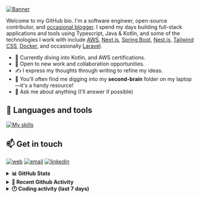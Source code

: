 [![Banner](https://raw.githubusercontent.com/wilfriedago/wilfriedago/main/assets/1.png)][website]

Welcome to my GitHub bio. I'm a software engineer, open-source contributor, and [occasional blogger][blog]. I spend my days building full-stack applications and tools using Typescript, Java & Kotlin, and some of the technologies I work with include [AWS](https://aws.amazon.com/fr/), [Next.js](https://nextjs.org/), [Spring Boot](https://spring.io/projects/spring-boot), [Nest.js](https://nestjs.com/), [Tailwind CSS](https://github.com/tailwindlabs/tailwindcss), [Docker](https://www.docker.com/), and occasionally [Laravel](https://laravel.com/).

- 🔭 Currently diving into Kotlin, and AWS certifications.
- 👯 Open to new work and collaboration opportunities.
- ✍️ I express my thoughts through writing to refine my ideas.
- 🧠 You'll often find me digging into my **second-brain** folder on my laptop—it's a handy resource!
- 💬 Ask me about anything (I'll answer if possible)

## 🎨 Languages and tools

[![My skills](https://skillicons.dev/icons?i=typescript,js,nodejs,nest,java,kotlin,spring,python,fastapi,django,aws,docker,vscode,idea,tailwind&perline=15)](https://wilfriedago.dev/about#skills)

## 📫 Get in touch
[![web](https://img.shields.io/badge/WEBSITE-12100E?logo=google-earth&color=282A36)][website]
[![email](https://img.shields.io/badge/MAIL-12100E?logo=mailgun&color=282A36)][mail]
[![linkedin](https://img.shields.io/badge/LINKEDIN-12100E?logo=linkedin&color=282A36)][linkedin]


<details>
  <summary><b>📊 GitHub Stats</b></summary>
	<br/>
	<p align="left">
		<img width="49.5%" src="https://github-readme-stats.vercel.app/api?username=wilfriedago&show_icons=true&count_private=true&title_color=10b981&icon_color=10b981&theme=react&hide_border=true" />
		<img width="49.5%" src="https://streak-stats.demolab.com/?user=wilfriedago&hide_border=true&theme=react&ring=10b981&fire=fff&currStreakNum=fff&sideLabels=10b981&currStreakLabel=10b981&sideNums=fff" />
	</p>
</details>

<details>
  <summary><b>📅 Recent Github Activity</b></summary>
	<br>

<!--RECENT_ACTIVITY:last_update-->
Last Updated: Monday, March 31st, 2025, 4:19:01 AM
<!--RECENT_ACTIVITY:last_update_end-->

<!--RECENT_ACTIVITY:start-->
1. ⬆️ Pushed 6 commit(s) to [thewlabs/eslint-config](https://github.com/thewlabs/eslint-config)<br>
2. ⬆️ Pushed 1 commit(s) to [thewlabs/eslint-config](https://github.com/thewlabs/eslint-config)<br>
3. 🎉 Merged PR [#6](https://github.com/thewlabs/eslint-config/pull/6) in [thewlabs/eslint-config](https://github.com/thewlabs/eslint-config)<br>
4. ⬆️ Pushed 1 commit(s) to [thewlabs/eslint-config](https://github.com/thewlabs/eslint-config)<br>
5. ⬆️ Pushed 5 commit(s) to [wilfriedago/eslint-config](https://github.com/wilfriedago/eslint-config)<br>
<!--RECENT_ACTIVITY:end-->
</details>

<details>
  <summary><b>🕐 Coding activity (last 7 days)</b></summary>
	<br>

<!--START_SECTION:waka-->

```python
Total Time: 39 hrs 17 mins

Java                       16 hrs 57 mins  ██████████▓░░░░░░░░░░░░░░   43.00 %
TypeScript                 9 hrs 45 mins   ██████▒░░░░░░░░░░░░░░░░░░   24.76 %
JavaScript                 4 hrs 53 mins   ███░░░░░░░░░░░░░░░░░░░░░░   12.39 %
XML                        53 mins         ▓░░░░░░░░░░░░░░░░░░░░░░░░   02.27 %
HTML                       38 mins         ▒░░░░░░░░░░░░░░░░░░░░░░░░   01.63 %
TSConfig                   22 mins         ▒░░░░░░░░░░░░░░░░░░░░░░░░   00.97 %
Git Config                 15 mins         ░░░░░░░░░░░░░░░░░░░░░░░░░   00.65 %
```

<!--END_SECTION:waka-->
</details>

[website]: https://wilfriedago.dev
[linkedin]: https://linkedin.com/in/wilfriedago
[blog]: https://wilfriedago.dev/blog
[mail]: mailto:me@wilfriedago.dev
